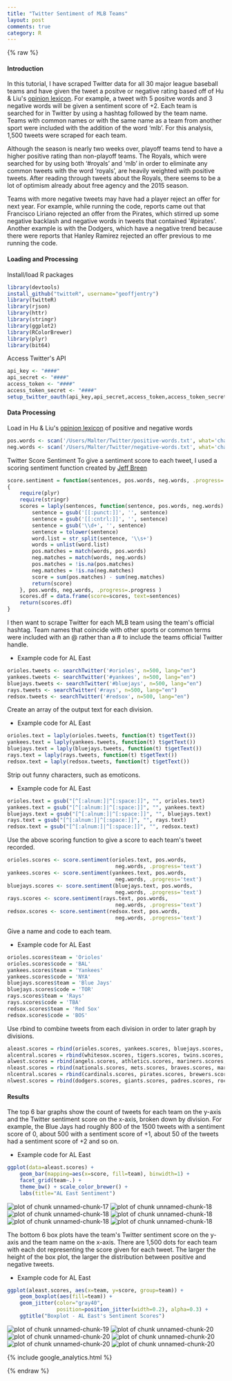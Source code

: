 ```yaml
---
title: "Twitter Sentiment of MLB Teams"
layout: post
comments: true
category: R
---
```


{% raw %}

#### Introduction ####
In this tutorial, I have scraped Twitter data for all 30 major league baseball teams and have given the tweet a positve or negative rating based off of Hu & Liu's [opinion lexicon](http://www.cs.uic.edu/~liub/FBS/sentiment-analysis.html).  For example, a tweet with 5 positve words and 3 negative words will be given a sentiment score of +2.  Each team is searched for in Twitter by using a hashtag followed by the team name. Teams with common names or with the same name as a team from another sport were included with the addition of the word ‘mlb’. For this analysis, 1,500 tweets were scraped for each team.

Although the season is nearly two weeks over, playoff teams tend to have a higher positive rating than non-playoff teams. The Royals, which were searched for by using both ‘#royals’ and ‘mlb’ in order to eliminate any common tweets with the word ‘royals’, are heavily weighted with positive tweets. After reading through tweets about the Royals, there seems to be a lot of optimism already about free agency and the 2015 season.

Teams with more negative tweets may have had a player reject an offer for next year. For example, while running the code, reports came out that Francisco Liriano rejected an offer from the Pirates, which stirred up some negative backlash and negative words in tweets that contained '#pirates'. Another example is with the Dodgers, which have a negative trend because there were reports that Hanley Ramirez rejected an offer previous to me running the code.

#### Loading and Processing ####
Install/load R packages

```r
library(devtools)
install_github("twitteR", username="geoffjentry")
library(twitteR)
library(rjson)
library(httr)
library(stringr)
library(ggplot2)
library(RColorBrewer)
library(plyr)
library(bit64)
```

Access Twitter's API

```r
api_key <- "####"
api_secret <- "####"
access_token <- "####"
access_token_secret <- "####"
setup_twitter_oauth(api_key,api_secret,access_token,access_token_secret)
```


#### Data Processing

Load in Hu & Liu's [opinion lexicon](http://www.cs.uic.edu/~liub/FBS/sentiment-analysis.html#lexicon) of positive and negative words

```r
pos.words <- scan('/Users/Malter/Twitter/positive-words.txt', what='character', comment.char=';')
neg.words <- scan('/Users/Malter/Twitter/negative-words.txt', what='character', comment.char=';')
```

Twitter Score Sentiment
To give a sentiment score to each tweet, I used a scoring sentiment function created by [Jeff Breen](https://github.com/jeffreybreen/twitter-sentiment-analysis-tutorial-201107)

```r
score.sentiment = function(sentences, pos.words, neg.words, .progress='none')
{
    require(plyr)
    require(stringr)
    scores = laply(sentences, function(sentence, pos.words, neg.words) {
        sentence = gsub('[[:punct:]]', '', sentence)
        sentence = gsub('[[:cntrl:]]', '', sentence)
        sentence = gsub('\\d+', '', sentence)
        sentence = tolower(sentence)
        word.list = str_split(sentence, '\\s+')
        words = unlist(word.list)
        pos.matches = match(words, pos.words)
        neg.matches = match(words, neg.words)
        pos.matches = !is.na(pos.matches)
        neg.matches = !is.na(neg.matches)
        score = sum(pos.matches) - sum(neg.matches)
        return(score)
    }, pos.words, neg.words, .progress=.progress )
    scores.df = data.frame(score=scores, text=sentences)
    return(scores.df)
}
```

I then want to scrape Twitter for each MLB team using the team's official hashtag.  Team names that coincide with other sports or common terms were included with an @ rather than a # to include the teams official Twitter handle.
- Example code for AL East

```r
orioles.tweets <- searchTwitter('#orioles', n=500, lang="en")
yankees.tweets <- searchTwitter('#yankees', n=500, lang="en")
bluejays.tweets <- searchTwitter('#bluejays', n=500, lang="en")
rays.tweets <- searchTwitter('#rays', n=500, lang="en")
redsox.tweets <- searchTwitter('#redsox', n=500, lang="en")
```


Create an array of the output text for each division.
- Example code for AL East

```r
orioles.text = laply(orioles.tweets, function(t) t$getText())
yankees.text = laply(yankees.tweets, function(t) t$getText())
bluejays.text = laply(bluejays.tweets, function(t) t$getText())
rays.text = laply(rays.tweets, function(t) t$getText())
redsox.text = laply(redsox.tweets, function(t) t$getText())
```


Strip out funny characters, such as emoticons.
- Example code for AL East

```r
orioles.text = gsub("[^[:alnum:]|^[:space:]]", "", orioles.text)
yankees.text = gsub("[^[:alnum:]|^[:space:]]", "", yankees.text)
bluejays.text = gsub("[^[:alnum:]|^[:space:]]", "", bluejays.text)
rays.text = gsub("[^[:alnum:]|^[:space:]]", "", rays.text)
redsox.text = gsub("[^[:alnum:]|^[:space:]]", "", redsox.text)
```


Use the above scoring function to give a score to each team's tweet recorded.

```r
orioles.scores <- score.sentiment(orioles.text, pos.words, 
                                   neg.words, .progress='text')
yankees.scores <- score.sentiment(yankees.text, pos.words, 
                                   neg.words, .progress='text')
bluejays.scores <- score.sentiment(bluejays.text, pos.words, 
                                   neg.words, .progress='text')
rays.scores <- score.sentiment(rays.text, pos.words, 
                                   neg.words, .progress='text')
redsox.scores <- score.sentiment(redsox.text, pos.words, 
                                   neg.words, .progress='text')
```


Give a name and code to each team.
- Example code for AL East

```r
orioles.scores$team = 'Orioles'
orioles.scores$code = 'BAL'
yankees.scores$team = 'Yankees'
yankees.scores$code = 'NYA'
bluejays.scores$team = 'Blue Jays'
bluejays.scores$code = 'TOR'
rays.scores$team = 'Rays'
rays.scores$code = 'TBA'
redsox.scores$team = 'Red Sox'
redsox.scores$code = 'BOS'
```


Use rbind to combine tweets from each division in order to later graph by divisions.

```r
aleast.scores = rbind(orioles.scores, yankees.scores, bluejays.scores, rays.scores, redsox.scores)
alcentral.scores = rbind(whitesox.scores, tigers.scores, twins.scores, royals.scores, indians.scores)
alwest.scores = rbind(angels.scores, athletics.scores, mariners.scores, astros.scores, rangers.scores)
nleast.scores = rbind(nationals.scores, mets.scores, braves.scores, marlins.scores, phillies.scores)
nlcentral.scores = rbind(cardinals.scores, pirates.scores, brewers.scores, reds.scores, cubs.scores)
nlwest.scores = rbind(dodgers.scores, giants.scores, padres.scores, rockies.scores, diamondbacks.scores)
```

#### Results

The top 6 bar graphs show the count of tweets for each team on the y-axis and the Twitter sentiment score on the x-axis, broken down by division. For example, the Blue Jays had roughly 800 of the 1500 tweets with a sentiment score of 0, about 500 with a sentiment score of +1, about 50 of the tweets had a sentiment score of +2 and so on.

- Example code for AL East <br>

```r
ggplot(data=aleast.scores) +
    geom_bar(mapping=aes(x=score, fill=team), binwidth=1) + 
    facet_grid(team~.) +
    theme_bw() + scale_color_brewer() +
    labs(title="AL East Sentiment")
```

![plot of chunk unnamed-chunk-17](/figure/2014-11-09-MLBTwitterSentiment/unnamed-chunk-17-1.png) 
![plot of chunk unnamed-chunk-18](/figure/2014-11-09-MLBTwitterSentiment/unnamed-chunk-18-1.png) ![plot of chunk unnamed-chunk-18](/figure/2014-11-09-MLBTwitterSentiment/unnamed-chunk-18-2.png) ![plot of chunk unnamed-chunk-18](/figure/2014-11-09-MLBTwitterSentiment/unnamed-chunk-18-3.png) ![plot of chunk unnamed-chunk-18](/figure/2014-11-09-MLBTwitterSentiment/unnamed-chunk-18-4.png) ![plot of chunk unnamed-chunk-18](/figure/2014-11-09-MLBTwitterSentiment/unnamed-chunk-18-5.png) 

The bottom 6 box plots have the team's Twitter sentiment score on the y-axis and the team name on the x-axis. There are 1,500 dots for each team with each dot representing the score given for each tweet. The larger the height of the box plot, the larger the distribution between positive and negative tweets. 

- Example code for AL East <br>


```r
ggplot(aleast.scores, aes(x=team, y=score, group=team)) +
    geom_boxplot(aes(fill=team)) +
    geom_jitter(color="gray40",
                position=position_jitter(width=0.2), alpha=0.3) +
    ggtitle("Boxplot - AL East's Sentiment Scores")
```

![plot of chunk unnamed-chunk-19](/figure/2014-11-09-MLBTwitterSentiment/unnamed-chunk-19-1.png) 
![plot of chunk unnamed-chunk-20](/figure/2014-11-09-MLBTwitterSentiment/unnamed-chunk-20-1.png) ![plot of chunk unnamed-chunk-20](/figure/2014-11-09-MLBTwitterSentiment/unnamed-chunk-20-2.png) ![plot of chunk unnamed-chunk-20](/figure/2014-11-09-MLBTwitterSentiment/unnamed-chunk-20-3.png) ![plot of chunk unnamed-chunk-20](/figure/2014-11-09-MLBTwitterSentiment/unnamed-chunk-20-4.png) ![plot of chunk unnamed-chunk-20](/figure/2014-11-09-MLBTwitterSentiment/unnamed-chunk-20-5.png) 

{% include google_analytics.html %}

{% endraw %}